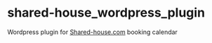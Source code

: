 # shared-house_wordpress_plugin
Wordpress plugin for <a href="www.shared-house.com">Shared-house.com</a> booking calendar
